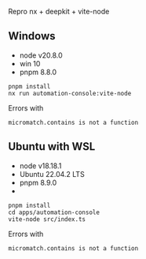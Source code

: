 Repro nx + deepkit + vite-node

## Windows
- node v20.8.0
- win 10
- pnpm 8.8.0

```shell
pnpm install
nx run automation-console:vite-node
```

Errors with
```
micromatch.contains is not a function
```


## Ubuntu with WSL
- node v18.18.1
- Ubuntu 22.04.2 LTS
- pnpm 8.9.0
- 
```shell
pnpm install
cd apps/automation-console
vite-node src/index.ts
```

Errors with
```
micromatch.contains is not a function
```